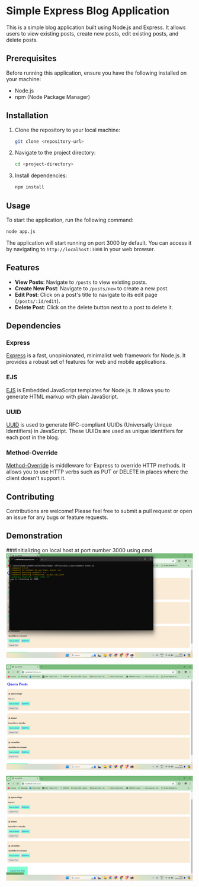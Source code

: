
# Simple Express Blog Application

This is a simple blog application built using Node.js and Express. It allows users to view existing posts, create new posts, edit existing posts, and delete posts.

## Prerequisites

Before running this application, ensure you have the following installed on your machine:

- Node.js
- npm (Node Package Manager)

## Installation

1. Clone the repository to your local machine:

    ```bash
    git clone <repository-url>
    ```

2. Navigate to the project directory:

    ```bash
    cd <project-directory>
    ```

3. Install dependencies:

    ```bash
    npm install
    ```

## Usage

To start the application, run the following command:

```bash
node app.js
```

The application will start running on port 3000 by default. You can access it by navigating to `http://localhost:3000` in your web browser.

## Features

- **View Posts**: Navigate to `/posts` to view existing posts.
- **Create New Post**: Navigate to `/posts/new` to create a new post.
- **Edit Post**: Click on a post's title to navigate to its edit page (`/posts/:id/edit`).
- **Delete Post**: Click on the delete button next to a post to delete it.

## Dependencies

### Express

[Express](https://www.npmjs.com/package/express) is a fast, unopinionated, minimalist web framework for Node.js. It provides a robust set of features for web and mobile applications.

### EJS

[EJS](https://www.npmjs.com/package/ejs) is Embedded JavaScript templates for Node.js. It allows you to generate HTML markup with plain JavaScript.

### UUID

[UUID](https://www.npmjs.com/package/uuid) is used to generate RFC-compliant UUIDs (Universally Unique Identifiers) in JavaScript. These UUIDs are used as unique identifiers for each post in the blog.

### Method-Override

[Method-Override](https://www.npmjs.com/package/method-override) is middleware for Express to override HTTP methods. It allows you to use HTTP verbs such as PUT or DELETE in places where the client doesn't support it.

## Contributing

Contributions are welcome! Please feel free to submit a pull request or open an issue for any bugs or feature requests.

## Demonstration

###Initializing on local host at port number 3000 using cmd
![cmd](e1.png)

![cmd](e2.png)

![cmd](e3.png)

